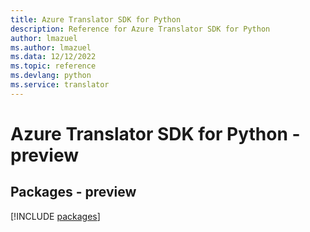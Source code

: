 ```yaml
---
title: Azure Translator SDK for Python
description: Reference for Azure Translator SDK for Python
author: lmazuel
ms.author: lmazuel
ms.data: 12/12/2022
ms.topic: reference
ms.devlang: python
ms.service: translator
---
```

# Azure Translator SDK for Python - preview
## Packages - preview
[!INCLUDE [packages](translator-index.md)]